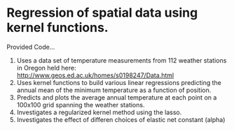 # Regression of spatial data using kernel functions.  
 
Provided Code...  
1. Uses a data set of temperature measurements from 112 weather stations in Oregon held here: http://www.geos.ed.ac.uk/homes/s0198247/Data.html  
2. Uses kernel functions to build various linear regressions predicting the annual mean of the minimum temperature as a function of position.  
3. Predicts and plots the average annual temperature at each point on a 100x100 grid spanning the weather stations.  
4. Investigates a regularized kernel method using the lasso.  
5. Investigates the effect of differen choices of elastic net constant (alpha)
